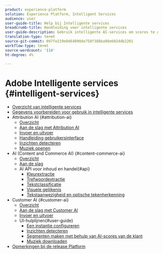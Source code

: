 ```yaml
---
product: experience-platform
solution: Experience Platform, Intelligent Services
audience: user
user-guide-title: Help bij Intelligente services
breadcrumb-title: Handleiding voor intelligente services
user-guide-description: Gebruik intelligente AI-services om scores te genereren, inzichten te ontdekken en segmenten te maken van uw gegevens over marketinggebeurtenissen.
translation-type: tm+mt
source-git-commit: 097fe219e0d64090de758f388ba98e6024db2201
workflow-type: tm+mt
source-wordcount: '114'
ht-degree: 4%

---
```



# Adobe Intelligente services {#intelligent-services}

* [Overzicht van intelligente services](home.md)
* [Gegevens voorbereiden voor gebruik in intelligente services](data-preparation.md)
* Attribution AI {#attribution-ai}
   * [Overzicht](attribution-ai/overview.md)
   * [Aan de slag met Attribution AI](attribution-ai/getting-started.md)
   * [Invoer en uitvoer](attribution-ai/input-output.md)
   * [Handleiding gebruikersinterface](attribution-ai/user-guide.md)
   * [Inzichten detecteren](attribution-ai/discover-insights.md)
   * [Muziek openen](attribution-ai/download-scores.md)
* AI (Content and Commerce AI) {#content-commerce-ai}
   * [Overzicht](content-commerce-ai/overview.md)
   * [Aan de slag](content-commerce-ai/getting-started.md)
   * AI API voor inhoud en handel{#api}
      * [Kleurextractie](content-commerce-ai/api/color-extraction.md)
      * [Trefwoordextractie](content-commerce-ai/api/keyword-extraction.md)
      * [Tekstclassificatie](content-commerce-ai/api/text-classification.md)
      * [Visuele gelijkenis](content-commerce-ai/api/visual-similarity.md)
      * [Tekstaanwezigheid en optische tekenherkenning](content-commerce-ai/api/optical-character-recognition.md)
* Customer AI {#customer-ai}
   * [Overzicht](customer-ai/overview.md)
   * [Aan de slag met Customer AI](customer-ai/getting-started.md)
   * [Invoer en uitvoer](customer-ai/input-output.md)
   * UI-hulplijnen{#user-guide}
      * [Een instantie configureren](customer-ai/user-guide/configure.md)
      * [Inzichten detecteren](customer-ai/user-guide/discover-insights.md)
      * [Segmenten maken met behulp van AI-scores van de klant](customer-ai/user-guide/create-segment.md)
      * [Muziek downloaden](customer-ai/user-guide/download-scores.md)
* [Opmerkingen bij de release Platform](https://www.adobe.com/go/platform-release-notes-en)
